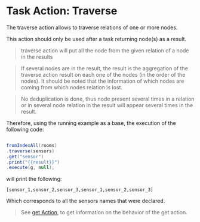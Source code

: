 # Task Action: Traverse

The traverse action allows to traverse relations of one or more nodes. 

This action should only be used after a task returning node(s) as a result.

> traverse action will put all the node from the given relation of a node in the results

> If several nodes are in the result, the result is the aggregation of the traverse action result on each one of the nodes (in the order of the nodes). 
It should be noted that the information of which nodes are coming from which nodes relation is lost. 


> No deduplication is done, thus node present several times in a relation or in several node relation in the result will appear several times in the result.



Therefore, using the running example as a base, the execution of the following code:

``` java

fromIndexAll(rooms)
.traverse(sensors)
.get("sensor")
.print("{{result}}")
.execute(g, null);

```

will print the following:

```
[sensor_1,sensor_2,sensor_3,sensor_1,sensor_2,sensor_3]
```

Which corresponds to all the sensors names that were declared.


> See [get Action](get.md), to get information on the behavior of the get action.

